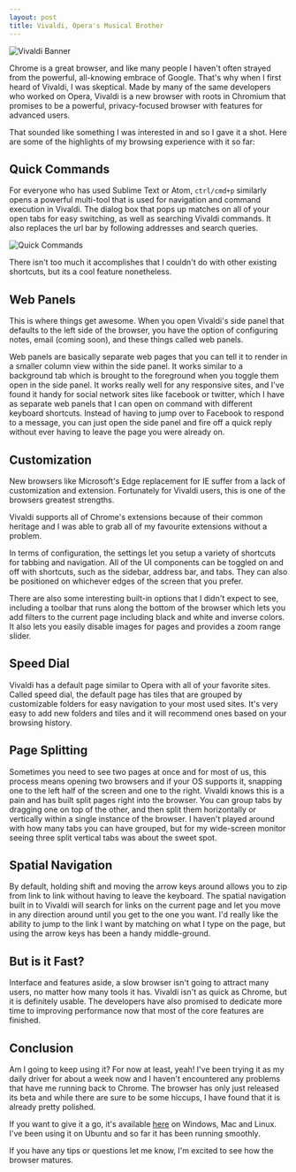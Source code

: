 ```yaml
---
layout: post
title: Vivaldi, Opera's Musical Brother
---
```


![Vivaldi Banner](http://cdn.techpp.com/wp-content/uploads/2015/11/Vivaldi_Browser.jpg)

Chrome is a great browser, and like many people I haven't often strayed from the powerful, all-knowing embrace of Google. That's why when I first heard of Vivaldi, I was skeptical. Made by many of the same developers who worked on Opera, Vivaldi is a new browser with roots in Chromium that promises to be a powerful, privacy-focused browser with features for advanced users.

<!--halt-->

That sounded like something I was interested in and so I gave it a shot. Here are some of the highlights of my browsing experience with it so far:

## Quick Commands

For everyone who has used Sublime Text or Atom, `ctrl/cmd+p` similarly opens a powerful multi-tool that is used for navigation and command execution in Vivaldi. The dialog box that pops up matches on all of your open tabs for easy switching, as well as searching Vivaldi commands. It also replaces the url bar by following addresses and search queries.

![Quick Commands](https://vivaldi.com/assets/qc_animation.gif)

There isn't too much it accomplishes that I couldn't do with other existing shortcuts, but its a cool feature nonetheless.

## Web Panels

This is where things get awesome. When you open Vivaldi's side panel that defaults to the left side of the browser, you have the option of configuring notes, email (coming soon), and these things called web panels.

Web panels are basically separate web pages that you can tell it to render in a smaller column view within the side panel. It works similar to a background tab which is brought to the foreground when you toggle them open in the side panel. It works really well for any responsive sites, and I've found it handy for social network sites like facebook or twitter, which I have as separate web panels that I can open on command with different keyboard shortcuts. Instead of having to jump over to Facebook to respond to a message, you can just open the side panel and fire off a quick reply without ever having to leave the page you were already on.

## Customization

New browsers like Microsoft's Edge replacement for IE suffer from a lack of customization and extension. Fortunately for Vivaldi users, this is one of the browsers greatest strengths.

Vivaldi supports all of Chrome's extensions because of their common heritage and I was able to grab all of my favourite extensions without a problem.

In terms of configuration, the settings let you setup a variety of shortcuts for tabbing and navigation. All of the UI components can be toggled on and off with shortcuts, such as the sidebar, address bar, and tabs. They can also be positioned on whichever edges of the screen that you prefer.

There are also some interesting built-in options that I didn't expect to see, including a toolbar that runs along the bottom of the browser which lets you add filters to the current page including black and white and inverse colors. It also lets you easily disable images for pages and provides a zoom range slider.

## Speed Dial

Vivaldi has a default page similar to Opera with all of your favorite sites. Called speed dial, the default page has tiles that are grouped by customizable folders for easy navigation to your most used sites. It's very easy to add new folders and tiles and it will recommend ones based on your browsing history.

## Page Splitting

Sometimes you need to see two pages at once and for most of us, this process means opening two browsers and if your OS supports it, snapping one to the left half of the screen and one to the right. Vivaldi knows this is a pain and has built split pages right into the browser. You can group tabs by dragging one on top of the other, and then split them horizontally or vertically within a single instance of the browser. I haven't played around with how many tabs you can have grouped, but for my wide-screen monitor seeing three split vertical tabs was about the sweet spot.

## Spatial Navigation

By default, holding shift and moving the arrow keys around allows you to zip from link to link without having to leave the keyboard. The spatial navigation built in to Vivaldi will search for links on the current page and let you move in any direction around until you get to the one you want. I'd really like the ability to jump to the link I want by matching on what I type on the page, but using the arrow keys has been a handy middle-ground.

## But is it Fast?

Interface and features aside, a slow browser isn't going to attract many users, no matter how many tools it has. Vivaldi isn't as quick as Chrome, but it is definitely usable. The developers have also promised to dedicate more time to improving performance now that most of the core features are finished.

## Conclusion

Am I going to keep using it? For now at least, yeah! I've been trying it as my daily driver for about a week now and I haven't encountered any problems that have me running back to Chrome. The browser has only just released its beta and while there are sure to be some hiccups, I have found that it is already pretty polished.

If you want to give it a go, it's available [here](https://vivaldi.com) on Windows, Mac and Linux. I've been using it on Ubuntu and so far it has been running smoothly.

If you have any tips or questions let me know, I'm excited to see how the browser matures.
